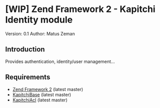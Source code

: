 [WIP] Zend Framework 2 - Kapitchi Identity module
=================================================
Version: 0.1
Author:  Matus Zeman

Introduction
------------
Provides authentication, identity/user management...

Requirements
------------

* [Zend Framework 2](https://github.com/zendframework/zf2) (latest master)
* [KapitchiBase](https://github.com/matuszemi/KapitchiBase) (latest master)
* [KapitchiAcl](https://github.com/matuszemi/KapitchiAcl) (latest master)
